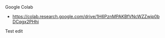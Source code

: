 

Google Colab
- https://colab.research.google.com/drive/1H6PznMPAKBfVNcWZZwjp0bDCqgx2PHhi

Test edit
